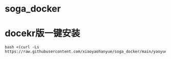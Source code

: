 # soga_docker


# docekr版一键安装

```
bash <(curl -Ls https://raw.githubusercontent.com/xiaoyaohanyue/soga_docker/main/yaoyue.sh)
```